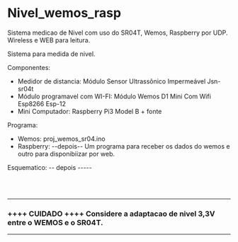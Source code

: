 # Nivel_wemos_rasp
Sistema medicao de Nivel com uso do SR04T, Wemos, Raspberry por UDP. Wireless e WEB para leitura.

Sistema para medida de nivel.

Componentes:
- Medidor de distancia: Módulo Sensor Ultrassônico Impermeável Jsn-sr04t
- Módulo programavel com WI-FI: Módulo Wemos D1 Mini Com Wifi Esp8266 Esp-12
- Mini Computador: Raspberry Pi3 Model B + fonte

Programa:
 - Wemos: proj_wemos_sr04.ino
 - Raspberry: --depois-- Um programa para receber os dados do wemos e outro para disponibiizar por web.

Esquematico:  -- depois -----  

<br><br>

---
### ++++ **CUIDADO** ++++  Considere a adaptacao de nivel 3,3V entre o WEMOS e o SR04T.
---
